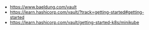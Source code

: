 - https://www.baeldung.com/vault
- https://learn.hashicorp.com/vault/?track=getting-started#getting-started
- https://learn.hashicorp.com/vault/getting-started-k8s/minikube
